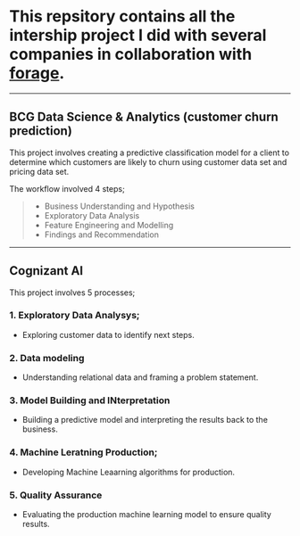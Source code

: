 # This repsitory contains all the intership project I did with several companies in collaboration with [forage](https://www.theforage.com).

---

## BCG Data Science  & Analytics (customer churn prediction)

This project involves creating a predictive classification model for a client to determine which customers are likely to churn using customer data set and pricing data set.

The workflow involved 4 steps;

> - Business Understanding and Hypothesis
>  - Exploratory Data Analysis
>  - Feature Engineering and Modelling
>  - Findings and Recommendation

---
## Cognizant AI

This project involves 5 processes;

### 1. Exploratory Data Analysys;
- Exploring customer data to identify next steps.
### 2. Data modeling
- Understanding relational data and framing a problem statement.
### 3. Model Building and INterpretation
- Building a predictive model and interpreting the results back to the business.
### 4. Machine Leratning Production;
- Developing Machine Leaarning algorithms for production.
### 5. Quality Assurance
- Evaluating the production machine learning model to ensure quality results.


